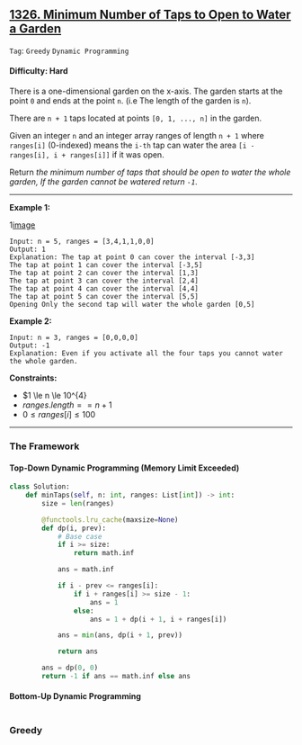 ## [1326. Minimum Number of Taps to Open to Water a Garden](https://leetcode.com/problems/minimum-number-of-taps-to-open-to-water-a-garden/)

```Tag```: ```Greedy``` ```Dynamic Programming```

#### Difficulty: Hard

There is a one-dimensional garden on the x-axis. The garden starts at the point ```0``` and ends at the point ```n```. (i.e The length of the garden is ```n```).

There are ```n + 1``` taps located at points ```[0, 1, ..., n]``` in the garden.

Given an integer ```n``` and an integer array ranges of length ```n + 1``` where ```ranges[i]``` (0-indexed) means the ```i-th``` tap can water the area ```[i - ranges[i], i + ranges[i]]``` if it was open.

Return _the minimum number of taps that should be open to water the whole garden, If the garden cannot be watered return ```-1```_.

---

__Example 1:__

1[image](https://assets.leetcode.com/uploads/2020/01/16/1685_example_1.png)
```
Input: n = 5, ranges = [3,4,1,1,0,0]
Output: 1
Explanation: The tap at point 0 can cover the interval [-3,3]
The tap at point 1 can cover the interval [-3,5]
The tap at point 2 can cover the interval [1,3]
The tap at point 3 can cover the interval [2,4]
The tap at point 4 can cover the interval [4,4]
The tap at point 5 can cover the interval [5,5]
Opening Only the second tap will water the whole garden [0,5]
```

__Example 2:__
```
Input: n = 3, ranges = [0,0,0,0]
Output: -1
Explanation: Even if you activate all the four taps you cannot water the whole garden.
```

__Constraints:__

- $1 \le n \le 10^{4}
- $ranges.length == n + 1$
- $0 \le ranges[i] \le 100$

---

### The Framework

#### Top-Down Dynamic Programming (Memory Limit Exceeded)

```Python
class Solution:
    def minTaps(self, n: int, ranges: List[int]) -> int:
        size = len(ranges)

        @functools.lru_cache(maxsize=None)
        def dp(i, prev):
            # Base case
            if i >= size:
                return math.inf

            ans = math.inf

            if i - prev <= ranges[i]:
                if i + ranges[i] >= size - 1:
                    ans = 1
                else:
                    ans = 1 + dp(i + 1, i + ranges[i])

            ans = min(ans, dp(i + 1, prev))

            return ans

        ans = dp(0, 0)
        return -1 if ans == math.inf else ans
```

#### Bottom-Up Dynamic Programming

```Python

```

### Greedy

```Python

```

